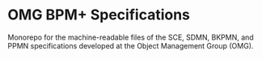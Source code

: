 # OMG BPM+ Specifications
Monorepo for the machine-readable files of the SCE, SDMN, BKPMN, and PPMN specifications developed at the Object Management Group (OMG).
